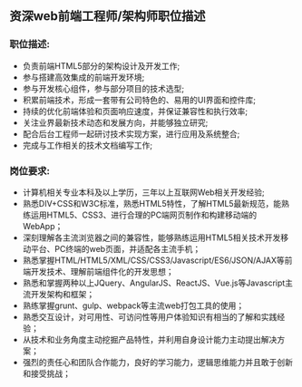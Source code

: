 ## 资深web前端工程师/架构师职位描述

### 职位描述:
 - 负责前端HTML5部分的架构设计及开发工作;
 - 参与搭建高效集成的前端开发环境;
 - 参与开发核心组件，参与部分项目的技术选型;
 - 积累前端技术，形成一套带有公司特色的、易用的UI界面和控件库;
 - 持续的优化前端体验和页面响应速度，并保证兼容性和执行效率;
 - 关注业界最新技术动态和发展方向，并能够独立研究;
 - 配合后台工程师一起研讨技术实现方案，进行应用及系统整合;
 - 完成与工作相关的技术文档编写工作;

### 岗位要求:
 - 计算机相关专业本科及以上学历，三年以上互联网Web相关开发经验;
 - 熟悉DIV+CSS和W3C标准，熟悉HTML5特性，了解HTML5最新规范，能熟练运用HTML5、CSS3、进行合理的PC端网页制作和构建移动端的WebApp；
 - 深刻理解各主流浏览器之间的兼容性，能够熟练运用HTML5相关技术开发移动平台、PC终端的web页面，并适配各主流手机；
 - 熟悉掌握HTML/HTML5/XML/CSS/CSS3/Javascript/ES6/JSON/AJAX等前端开发技术、理解前端组件化的开发思想；
 - 熟悉和掌握两种以上JQuery、AngularJS、ReactJS、Vue.js等Javascript主流开发架构和框架；
 - 熟练掌握grunt、gulp、webpack等主流web打包工具的使用；
 - 熟悉交互设计，对可用性、可访问性等用户体验知识有相当的了解和实践经验；
 - 从技术和业务角度主动挖掘产品特性，并利用自身设计能力主动提出解决方案；
 - 强烈的责任心和团队合作能力，良好的学习能力，逻辑思维能力并且敢于创新和接受挑战；